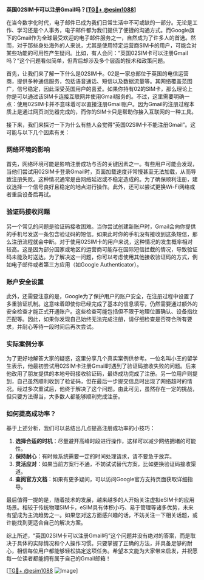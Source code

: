 **英国02SIM卡可以注册Gmail吗？[[TG💪+ @esim1088](https://t.me/s/esim1088)]**

在当今数字化时代，电子邮件已成为我们日常生活中不可或缺的一部分。无论是工作、学习还是个人事务，电子邮件都为我们提供了便捷的沟通方式。而Google旗下的Gmail作为全球最受欢迎的电子邮件服务之一，自然成为了许多人的首选。然而，对于那些身处海外的人来说，尤其是使用特定运营商SIM卡的用户，可能会对某些功能的可用性产生疑问。比如，有人会问：“英国02SIM卡可以注册Gmail吗？”这个问题看似简单，但背后却涉及多个层面的技术和政策问题。

首先，让我们来了解一下什么是02SIM卡。02是一家总部位于英国的电信运营商，提供多种通信服务，包括语音通话、短信以及数据流量等。其网络覆盖范围广，信号稳定，因此深受英国用户的喜爱。如果你持有02的SIM卡，那么理论上你是可以通过该SIM卡连接互联网并使用Gmail服务的。不过，这里需要明确一点：使用02SIM卡并不意味着可以直接注册Gmail账户。因为Gmail的注册过程本质上是通过网页浏览器完成的，而你的SIM卡只是帮助你接入互联网的一种工具。

接下来，我们来探讨一下为什么有些人会觉得“英国02SIM卡不能注册Gmail”。这可能与以下几个因素有关：

### 网络环境的影响

首先，网络环境可能是影响注册成功与否的关键因素之一。有些用户可能会发现，当他们尝试用02SIM卡登录Gmail时，页面加载速度非常慢甚至无法加载，从而导致注册失败。这种情况通常是由网络延迟或不稳定造成的。为了确保顺利注册，建议选择一个信号良好且稳定的地点进行操作。此外，还可以尝试更换Wi-Fi网络或者重启设备后再试。

### 验证码接收问题

另一个常见的问题是验证码接收困难。当你尝试创建新账户时，Gmail会向你提供的手机号发送一条包含验证码的短信。如果此时你的手机没有接收到这条短信，那么注册流程就会中断。对于使用02SIM卡的用户来说，这种情况的发生概率相对较高。这是因为部分国家或地区的运营商可能存在国际短信拦截的情况，导致验证码未能及时送达。为了解决这一问题，你可以考虑使用其他接收验证码的方式，例如电子邮件或者第三方应用（如Google Authenticator）。

### 账户安全设置

此外，还需要注意的是，Google为了保护用户的账户安全，在注册过程中设置了多重验证机制。这意味着即使你已经完成了基本的信息填写，仍然需要通过额外的安全检查才能正式开通账户。这些检查可能包括但不限于地理位置确认、设备指纹匹配等。因此，如果你发现自己始终无法完成注册，请仔细检查是否符合所有要求，并耐心等待一段时间后再次尝试。

### 实际案例分享

为了更好地解答大家的疑惑，这里分享几个真实案例供参考。一位名叫小王的留学生表示，他最初尝试用02SIM卡注册Gmail时遇到了验证码接收失败的问题。后来他改用了朋友提供的本地号码接收验证码，最终成功完成了注册。另一位用户则提到，自己虽然顺利收到了验证码，但在最后一步提交信息时出现了网络超时的情况。经过多次重试后，他终于解决了这个问题。由此可见，虽然存在一定的挑战，但只要方法得当，大多数人都能够顺利完成注册。

### 如何提高成功率？

基于上述分析，我们可以总结出几点提高注册成功率的小技巧：

1. **选择合适的时机**：尽量避开高峰时段进行操作，这样可以减少网络拥堵的可能性。
2. **保持耐心**：有时候系统需要一定的时间处理请求，请不要急于放弃。
3. **灵活应对**：如果当前方案行不通，不妨试试替代方案，比如更换验证码接收渠道。
4. **查阅官方文档**：如果有更多疑问，可以访问Google官方支持页面获取详细指导。

最后值得一提的是，随着技术的发展，越来越多的人开始关注虚拟eSIM卡的应用场景。相较于传统物理SIM卡，eSIM具有体积小巧、易于管理等诸多优势，未来有望成为主流趋势之一。如果您对这方面感兴趣的话，不妨关注一下相关话题，或许能找到更适合自己的解决方案。

综上所述，“英国02SIM卡可以注册Gmail吗”这个问题并没有绝对的答案，而是取决于具体的实际情况和个人操作习惯。只要掌握了正确的方法，并具备足够的耐心，相信每位用户都能够轻松搞定这项任务。希望本文能为大家带来启发，并祝愿每一位读者都能拥有属于自己的Gmail邮箱！

[[TG💪+ @esim1088](https://t.me/s/esim1088) ![Image](https://i.postimg.cc/4NQfJmqS/Snipaste-2025-05-13-00-14-12.png)]
